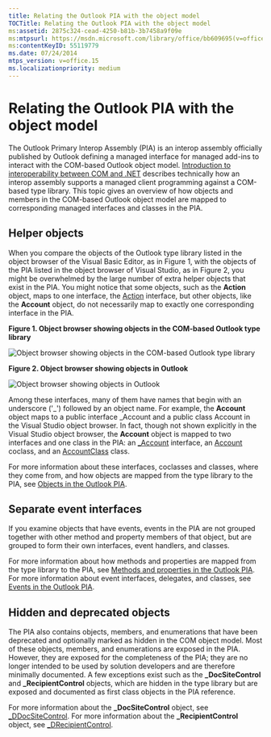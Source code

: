 ```yaml
---
title: Relating the Outlook PIA with the object model
TOCTitle: Relating the Outlook PIA with the object model
ms:assetid: 2875c324-cead-4250-b81b-3b7458a9f09e
ms:mtpsurl: https://msdn.microsoft.com/library/office/bb609695(v=office.15)
ms:contentKeyID: 55119779
ms.date: 07/24/2014
mtps_version: v=office.15
ms.localizationpriority: medium
---
```


# Relating the Outlook PIA with the object model

The Outlook Primary Interop Assembly (PIA) is an interop assembly officially published by Outlook defining a managed interface for managed add-ins to interact with the COM-based Outlook object model. [Introduction to interoperability between COM and .NET](introduction-to-interoperability-between-com-and-net.md) describes technically how an interop assembly supports a managed client programming against a COM-based type library. This topic gives an overview of how objects and members in the COM-based Outlook object model are mapped to corresponding managed interfaces and classes in the PIA.

## Helper objects

When you compare the objects of the Outlook type library listed in the object browser of the Visual Basic Editor, as in Figure 1, with the objects of the PIA listed in the object browser of Visual Studio, as in Figure 2, you might be overwhelmed by the large number of extra helper objects that exist in the PIA. You might notice that some objects, such as the **Action** object, maps to one interface, the [Action](https://msdn.microsoft.com/library/bb646971\(v=office.15\)) interface, but other objects, like the **Account** object, do not necessarily map to exactly one corresponding interface in the PIA.

**Figure 1. Object browser showing objects in the COM-based Outlook type library**

![Object browser showing objects in the COM-based Outlook type library](media/pia-vba-project.gif)

**Figure 2. Object browser showing objects in Outlook**

![Object browser showing objects in Outlook](media/pia-object-browser.jpg)

Among these interfaces, many of them have names that begin with an underscore ('\_') followed by an object name. For example, the **Account** object maps to a public interface \_Account and a public class Account in the Visual Studio object browser. In fact, though not shown explicitly in the Visual Studio object browser, the **Account** object is mapped to two interfaces and one class in the PIA: an [\_Account](https://msdn.microsoft.com/library/bb609471\(v=office.15\)) interface, an [Account](https://msdn.microsoft.com/library/bb645103\(v=office.15\)) coclass, and an [AccountClass](https://msdn.microsoft.com/library/bb645768\(v=office.15\)) class. 

For more information about these interfaces, coclasses and classes, where they come from, and how objects are mapped from the type library to the PIA, see [Objects in the Outlook PIA](objects-in-the-outlook-pia.md).

## Separate event interfaces

If you examine objects that have events, events in the PIA are not grouped together with other method and property members of that object, but are grouped to form their own interfaces, event handlers, and classes. 

For more information about how methods and properties are mapped from the type library to the PIA, see [Methods and properties in the Outlook PIA](methods-and-properties-in-the-outlook-pia.md). For more information about event interfaces, delegates, and classes, see [Events in the Outlook PIA](events-in-the-outlook-pia.md).

## Hidden and deprecated objects

The PIA also contains objects, members, and enumerations that have been deprecated and optionally marked as hidden in the COM object model. Most of these objects, members, and enumerations are exposed in the PIA. However, they are exposed for the completeness of the PIA; they are no longer intended to be used by solution developers and are therefore minimally documented. A few exceptions exist such as the **\_DocSiteControl** and **\_RecipientControl** objects, which are hidden in the type library but are exposed and documented as first class objects in the PIA reference. 

For more information about the **\_DocSiteControl** object, see [\_DDocSiteControl](https://msdn.microsoft.com/library/bb609520\(v=office.15\)). For more information about the **\_RecipientControl** object, see [\_DRecipientControl](https://msdn.microsoft.com/library/bb609501\(v=office.15\)).



